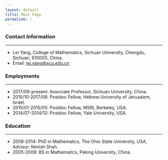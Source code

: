 ```yaml
---
layout: default
title: Main Page
permalink: /
---
```


### 

### Contact Information
---
- Lei Yang, College of Mathematics, Sichuan University, 
Chengdu, Sichuan, 610000, China.
- Email: lei.yang@scu.edu.cn 



### Employments
---
- 2017/09-present: Associate Professor, Sichuan University, China.
- 2015/10-2017/08: Postdoc Fellow, Hebrew University of Jerusalem, Israel.
- 2015/01-2015/05: Postdoc Fellow, MSRI, Berkeley, USA.
- 2014/07-2014/12: Postdoc Fellow, Yale University, USA.


### Education
---
- 2009-2014: PhD in Mathematics, The Ohio State University, USA, Advisor: Nimish Shah.
- 2005-2009: BS in Mathematics, Peking University, China.



